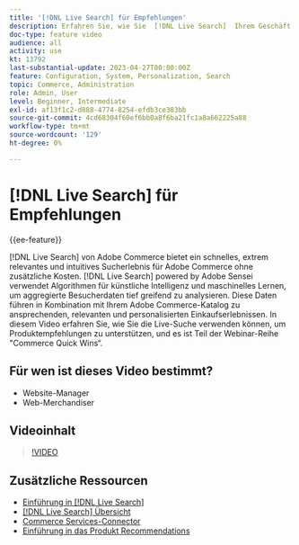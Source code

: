 ```yaml
---
title: '[!DNL Live Search] für Empfehlungen'
description: Erfahren Sie, wie Sie  [!DNL Live Search]  Ihrem Geschäft Produktempfehlungen hinzufügen und hochinteressante, relevante und personalisierte Einkaufserlebnisse erzeugen können.
doc-type: feature video
audience: all
activity: use
kt: 13792
last-substantial-update: 2023-04-27T00:00:00Z
feature: Configuration, System, Personalization, Search
topic: Commerce, Administration
role: Admin, User
level: Beginner, Intermediate
exl-id: af13f1c2-d888-4774-8254-efdb3ce383bb
source-git-commit: 4cd68304f60ef6bb0a8f6ba21fc1a8a662225a88
workflow-type: tm+mt
source-wordcount: '129'
ht-degree: 0%

---
```


# [!DNL Live Search] für Empfehlungen

{{ee-feature}}

[!DNL Live Search] von Adobe Commerce bietet ein schnelles, extrem relevantes und intuitives Sucherlebnis für Adobe Commerce ohne zusätzliche Kosten. [!DNL Live Search] powered by Adobe Sensei verwendet Algorithmen für künstliche Intelligenz und maschinelles Lernen, um aggregierte Besucherdaten tief greifend zu analysieren. Diese Daten führen in Kombination mit Ihrem Adobe Commerce-Katalog zu ansprechenden, relevanten und personalisierten Einkaufserlebnissen. In diesem Video erfahren Sie, wie Sie die Live-Suche verwenden können, um Produktempfehlungen zu unterstützen, und es ist Teil der Webinar-Reihe &quot;Commerce Quick Wins“.

## Für wen ist dieses Video bestimmt?

- Website-Manager
- Web-Merchandiser

## Videoinhalt

>[!VIDEO](https://video.tv.adobe.com/v/3412586?quality=12&learn=on)


## Zusätzliche Ressourcen

- [Einführung in [!DNL Live Search]](https://experienceleague.adobe.com/docs/commerce-learn/tutorials/marketing/live-search.html?lang=de)
- [[!DNL Live Search] Übersicht](https://experienceleague.adobe.com/docs/commerce-merchant-services/live-search/overview.html?lang=de)
- [Commerce Services-Connector](https://experienceleague.adobe.com/docs/commerce-merchant-services/user-guides/integration-services/saas.html?lang=de)
- [Einführung in das Produkt Recommendations](https://experienceleague.adobe.com/docs/commerce-merchant-services/product-recommendations/overview.html?lang=de)
